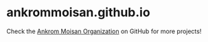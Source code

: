 # ankrommoisan.github.io
Check the [Ankrom Moisan Organization](https://github.com/ankrom-moisan) on GitHub for more projects!
